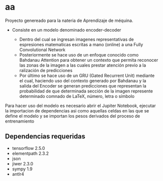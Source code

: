 # aa
Proyecto genereado para la nateria de Aprendizaje de méquina.
<ul>
  <li>Consiste en un modelo denominado encoder-decoder</li>
  <ul>
    <li>Dentro del cual se ingresan imagenes representativas de espresiones matematicas escritas a mano (online) a una Fully Convolutional Network</li>
    <li>Posteriormente se hace uso de un enfoque conocido como Bahdanau Attention para obtener un contexto que permita reconocer las zonas de la imagen a las cuales prestar atención previo a la ralización de predicciones </li>
    <li>Por último se hace uso de un GRU (Gated Recurrent Unit) mediante el cual, haciendo uso del contexto generado por Bahdanau y la salida del Encoder se generan predicciones que representan la probabilidad de que determinada sección de la imagen represente determinado comnado de LaTeX, número, letra o símbolo </li>
  </ul>
</ul>

<div>Para hacer uso del modelo es necesario abrir el Jupiter Notebook, ejecutar la importacion de dependencias asi como aquellas celdas en las que se define el modelo y se importan los pesos derivados del proceso de entrenamiento</div>
<h2>Dependencias requeridas</h2>
<ul>
  <li>tensorflow 2.5.0</li>
  <li>elementpath 2.3.2</li>
  <li>json</li>
  <li>jiwer 2.3.0</li>
  <li>sympy 1.9</li>
  <li>antlr4 </li>
</ul>
